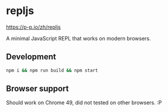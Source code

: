 # repljs

https://p-p.io/zh/repljs

A minimal JavaScript REPL that works on modern browsers.

## Development

```bash
npm i && npm run build && npm start
```

## Browser support

Should work on Chrome 49, did not tested on other browsers. :P
